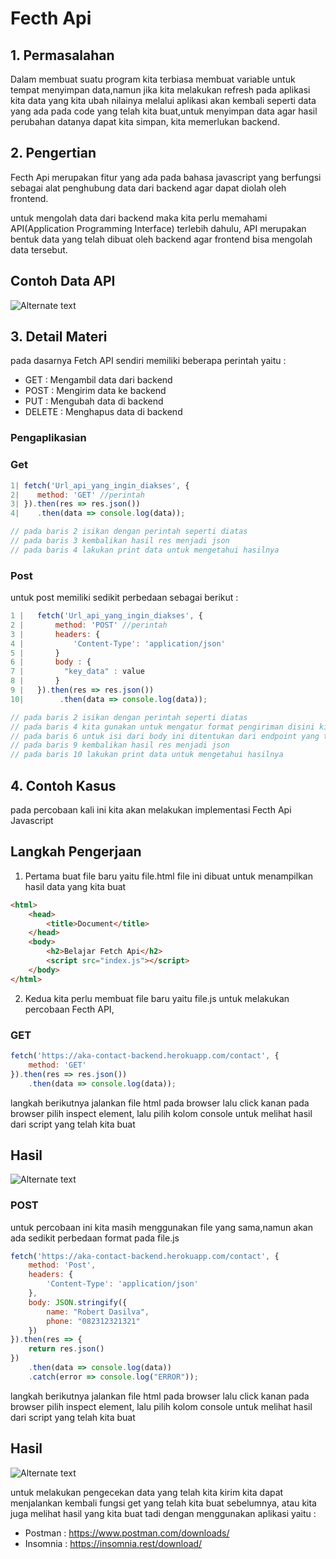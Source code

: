 # Fecth Api

## 1. Permasalahan

Dalam membuat suatu program kita terbiasa membuat variable untuk tempat menyimpan data,namun jika kita melakukan refresh pada aplikasi kita data yang kita ubah nilainya melalui aplikasi akan kembali seperti data yang ada pada code yang telah kita buat,untuk menyimpan data agar hasil perubahan datanya dapat kita simpan, kita memerlukan backend.

## 2. Pengertian

Fecth Api merupakan fitur yang ada pada bahasa javascript yang berfungsi sebagai alat penghubung data dari backend agar dapat diolah oleh frontend.

untuk mengolah data dari backend maka kita perlu memahami API(Application Programming Interface) terlebih dahulu, API merupakan bentuk data yang telah dibuat oleh backend agar frontend bisa mengolah data tersebut.

## Contoh Data API
![Alternate text](https://user-images.githubusercontent.com/36991049/79677375-d30fa580-821a-11ea-8fec-5db0428c5611.PNG)

## 3. Detail Materi

pada dasarnya Fetch API sendiri memiliki beberapa perintah yaitu :
   - GET    : Mengambil data dari backend
   - POST   : Mengirim data ke backend
   - PUT    : Mengubah data di backend
   - DELETE : Menghapus data di backend

### Pengaplikasian   

### Get

```js
1| fetch('Url_api_yang_ingin_diakses', {
2|    method: 'GET' //perintah
3| }).then(res => res.json())
4|    .then(data => console.log(data));

// pada baris 2 isikan dengan perintah seperti diatas
// pada baris 3 kembalikan hasil res menjadi json
// pada baris 4 lakukan print data untuk mengetahui hasilnya

```

### Post
untuk post memiliki sedikit perbedaan sebagai berikut :

```js
1 |   fetch('Url_api_yang_ingin_diakses', {
2 |       method: 'POST' //perintah
3 |       headers: {
4 |           'Content-Type': 'application/json'
5 |       }
6 |       body : {
7 |         "key_data" : value
8 |       }
9 |   }).then(res => res.json())
10|        .then(data => console.log(data));

// pada baris 2 isikan dengan perintah seperti diatas
// pada baris 4 kita gunakan untuk mengatur format pengiriman disini kita menggunakan json
// pada baris 6 untuk isi dari body ini ditentukan dari endpoint yang telah dibuat
// pada baris 9 kembalikan hasil res menjadi json
// pada baris 10 lakukan print data untuk mengetahui hasilnya
```


## 4. Contoh Kasus

pada percobaan kali ini kita akan melakukan implementasi Fecth Api Javascript

## Langkah Pengerjaan

1. Pertama buat file baru yaitu file.html file ini dibuat untuk menampilkan hasil data yang kita buat

```html
<html>
    <head>
        <title>Document</title>
    </head>
    <body>
        <h2>Belajar Fetch Api</h2>
        <script src="index.js"></script>
    </body>
</html>
```

2. Kedua kita perlu membuat file baru yaitu file.js untuk melakukan percobaan Fecth API,

### GET

```js
fetch('https://aka-contact-backend.herokuapp.com/contact', {
    method: 'GET'
}).then(res => res.json())
    .then(data => console.log(data));
```

langkah berikutnya jalankan file html pada browser lalu click kanan pada browser pilih inspect element, lalu pilih kolom console untuk melihat hasil dari script yang telah kita buat 

## Hasil
![Alternate text](https://user-images.githubusercontent.com/36991049/79677955-70b9a380-8220-11ea-81d3-aad63d831e12.PNG)



### POST
untuk percobaan ini kita masih menggunakan file yang sama,namun akan ada sedikit perbedaan format pada file.js

```js
fetch('https://aka-contact-backend.herokuapp.com/contact', {
    method: 'Post',
    headers: {
        'Content-Type': 'application/json'
    },
    body: JSON.stringify({
        name: "Robert Dasilva",
        phone: "082312321321"
    })
}).then(res => {
    return res.json()
})
    .then(data => console.log(data))
    .catch(error => console.log("ERROR"));
```

langkah berikutnya jalankan file html pada browser lalu click kanan pada browser pilih inspect element, lalu pilih kolom console untuk melihat hasil dari script yang telah kita buat 

## Hasil
![Alternate text](https://user-images.githubusercontent.com/36991049/79678104-f7bb4b80-8221-11ea-8947-1c8e807ce2aa.PNG)

untuk melakukan pengecekan data yang telah kita kirim kita dapat menjalankan kembali fungsi get yang telah kita buat sebelumnya, atau kita juga melihat hasil yang kita buat tadi dengan menggunakan aplikasi yaitu :
- Postman  : https://www.postman.com/downloads/
- Insomnia : https://insomnia.rest/download/

